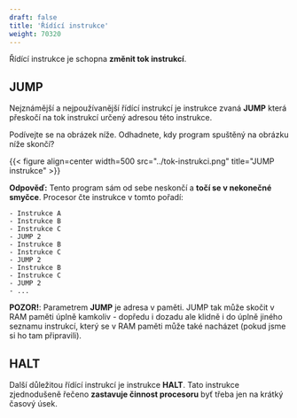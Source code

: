 ```yaml
---
draft: false
title: 'Řídící instrukce'
weight: 70320
---
```


Řídící instrukce je schopna **změnit tok instrukcí**.

## JUMP
Nejznámější a nejpoužívanější řídící instrukcí je instrukce zvaná **JUMP** která přeskočí na tok instrukcí určený adresou této instrukce.

Podívejte se na obrázek níže. Odhadnete, kdy program spuštěný na obrázku níže skončí?

{{< figure align=center width=500 src="../tok-instrukci.png" title="JUMP instrukce" >}}

**Odpověď:** Tento program sám od sebe neskončí a **točí se v nekonečné smyčce**. Procesor čte instrukce v tomto pořadí:

```
- Instrukce A
- Instrukce B
- Instrukce C
- JUMP 2
- Instrukce B
- Instrukce C
- JUMP 2
- Instrukce B
- Instrukce C
- JUMP 2
- ...
```

**POZOR!**: Parametrem **JUMP** je adresa v paměti. JUMP tak může skočit v RAM paměti úplně kamkoliv - dopředu i dozadu ale klidně i do úplně jiného seznamu instrukcí, který se v RAM paměti může také nacházet (pokud jsme si ho tam připravili).

## HALT

Další důležitou řídící instrukcí je instrukce **HALT**. Tato instrukce zjednodušeně řečeno **zastavuje činnost procesoru** byť třeba jen na krátký časový úsek. 